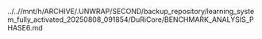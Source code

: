 ../..//mnt/h/ARCHIVE/.UNWRAP/SECOND/backup_repository/learning_system_fully_activated_20250808_091854/DuRiCore/BENCHMARK_ANALYSIS_PHASE6.md